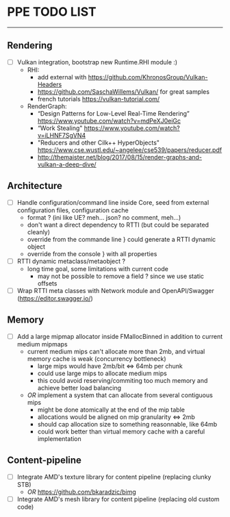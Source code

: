# PPE TODO LIST

<!-- @import "[TOC]" {cmd="toc" depthFrom=1 depthTo=6 orderedList=false} -->

---

## Rendering

- [ ] Vulkan integration, bootstrap new Runtime.RHI module :)
    - RHI:
        - add external with https://github.com/KhronosGroup/Vulkan-Headers
        - https://github.com/SaschaWillems/Vulkan/ for great samples
        - french tutorials https://vulkan-tutorial.com/
    - RenderGraph:
        - “Design Patterns for Low-Level Real-Time Rendering” https://www.youtube.com/watch?v=mdPeXJ0eiGc
        - “Work Stealing" https://www.youtube.com/watch?v=iLHNF7SgVN4
        - "Reducers and other Cilk++ HyperObjects" https://www.cse.wustl.edu/~angelee/cse539/papers/reducer.pdf
        - http://themaister.net/blog/2017/08/15/render-graphs-and-vulkan-a-deep-dive/

## Architecture

- [ ] Handle configuration/command line inside Core, seed from external configuration files, configuration cache
    - format ? (ini like UE? meh... json? no comment, meh...)
    - don't want a direct dependency to RTTI (but could be separated cleanly)
    - override from the commande line  } could generate a RTTI dynamic object
    - override from the console        } with all properties
- [ ] RTTI dynamic metaclass/metaobject ?
    - long time goal, some limitations with current code
        - may not be possible to remove a field ? since we use static offsets
- [ ] Wrap RTTI meta classes with Network module and OpenAPI/Swagger (https://editor.swagger.io/)

## Memory

- [ ] Add a large mipmap allocator inside FMallocBinned in addition to current medium mipmaps
    - current medium mips can't allocate more than 2mb, and virtual memory cache is weak (concurrency bottleneck)
        - large mips would have 2mb/bit <=> 64mb per chunk
        - could use large mips to allocate medium mips
        - this could avoid reserving/commiting too much memory and achieve better load balancing
    - *OR* implement a system that can allocate from several contiguous mips
        - might be done atomically at the end of the mip table
        - allocations would be aligned on mip granularity <=> 2mb
        - should cap allocation size to something reasonnable, like 64mb
        - could work better than virtual memory cache with a careful implementation

## Content-pipeline

- [ ] Integrate AMD's texture library for content pipeline (replacing clunky STB)
    - *OR* https://github.com/bkaradzic/bimg
- [ ] Integrate AMD's mesh library for content pipeline (replacing old custom code)
